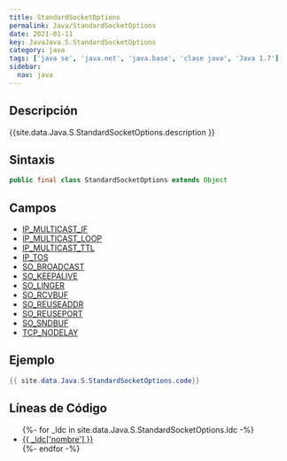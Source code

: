 ```yaml
---
title: StandardSocketOptions
permalink: Java/StandardSocketOptions
date: 2021-01-11
key: JavaJava.S.StandardSocketOptions
category: java
tags: ['java se', 'java.net', 'java.base', 'clase java', 'Java 1.7']
sidebar: 
  nav: java
---
```


## Descripción
{{site.data.Java.S.StandardSocketOptions.description }}

## Sintaxis
~~~java
public final class StandardSocketOptions extends Object
~~~

## Campos
* [IP_MULTICAST_IF](/Java/StandardSocketOptions/IP_MULTICAST_IF)
* [IP_MULTICAST_LOOP](/Java/StandardSocketOptions/IP_MULTICAST_LOOP)
* [IP_MULTICAST_TTL](/Java/StandardSocketOptions/IP_MULTICAST_TTL)
* [IP_TOS](/Java/StandardSocketOptions/IP_TOS)
* [SO_BROADCAST](/Java/StandardSocketOptions/SO_BROADCAST)
* [SO_KEEPALIVE](/Java/StandardSocketOptions/SO_KEEPALIVE)
* [SO_LINGER](/Java/StandardSocketOptions/SO_LINGER)
* [SO_RCVBUF](/Java/StandardSocketOptions/SO_RCVBUF)
* [SO_REUSEADDR](/Java/StandardSocketOptions/SO_REUSEADDR)
* [SO_REUSEPORT](/Java/StandardSocketOptions/SO_REUSEPORT)
* [SO_SNDBUF](/Java/StandardSocketOptions/SO_SNDBUF)
* [TCP_NODELAY](/Java/StandardSocketOptions/TCP_NODELAY)

## Ejemplo
~~~java
{{ site.data.Java.S.StandardSocketOptions.code}}
~~~

## Líneas de Código
<ul>
{%- for _ldc in site.data.Java.S.StandardSocketOptions.ldc -%}
   <li>
       <a href="{{_ldc['url'] }}">{{ _ldc['nombre'] }}</a>
   </li>
{%- endfor -%}
</ul>
